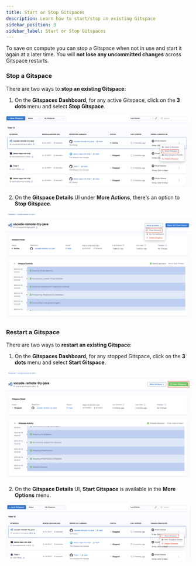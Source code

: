 ```yaml
---
title: Start or Stop Gitspaces
description: Learn how to start/stop an existing Gitspace
sidebar_position: 3
sidebar_label: Start or Stop Gitspaces
---
```


To save on compute you can stop a Gitspace when not in use and start it again at a later time. You will **not lose any uncommitted changes** across Gitspace restarts. 

### Stop a Gitspace
There are two ways to **stop an existing Gitspace**: 
1. On the **Gitspaces Dashboard**, for any active Gitspace, click on the **3 dots** menu and select **Stop Gitspace**.

![](./static/stop-gitspace-1.png)

2. On the **Gitspace Details** UI under **More Actions**, there's an option to **Stop Gitspace**.

![](./static/stop-gitspace-2.png)

### Restart a Gitspace

There are two ways to **restart an existing Gitspace**: 

1. On the **Gitspaces Dashboard**, for any stopped Gitspace, click on the **3 dots** menu and select **Start Gitspace**.

![](./static/start-gitspace.png)

2. On the **Gitspace Details** UI, **Start Gitspace** is available in the **More Options** menu.

![](./static/start-gitspace-2.png)

